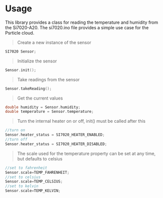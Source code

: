 # Usage

This library provides a class for reading the temperature and humidity from the Si7020-A20. The si7020.ino file provides a simple use case for the Psrticle cloud.

>Create a new instance of the sensor
```cpp
SI7020 Sensor;
```

>Initialize the sensor
```cpp
Sensor.init();
```

>Take readings from the sensor
```cpp
Sensor.takeReading();
```

>Get the current values
```cpp
double humidity = Sensor.humidity;
double temperature = Sensor.temperature;
```

>Turn the internal heater on or off, init() must be called after this
```cpp
//turn on
Sensor.heater_status = SI7020_HEATER_ENABLED;
//turn off
Sensor.heater_status = SI7020_HEATER_DISABLED;
```

>The scale used for the temperature property can be set at any time, but defaults to celsius
```cpp
//set to fahrenheit
Sensor.scale=TEMP_FAHRENHEIT;
//set to celsius
Sensor.scale=TEMP_CELSIUS;
//set to kelvin
Sensor.scale=TEMP_KELVIN;
